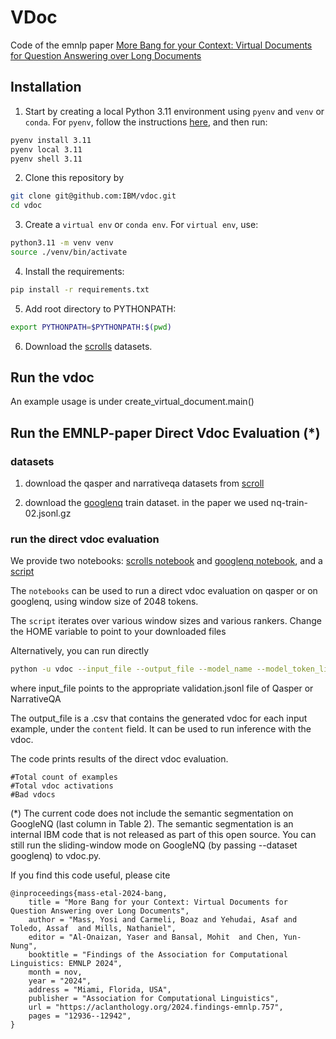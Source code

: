 # VDoc
Code of the emnlp paper [More Bang for your Context: Virtual Documents for Question Answering over Long Documents](https://aclanthology.org/2024.findings-emnlp.757/)


## Installation
1. Start by creating a local Python 3.11 environment using `pyenv` and `venv` or `conda`.  For `pyenv`, follow the instructions [here](https://github.com/pyenv/pyenv?tab=readme-ov-file#getting-pyenv), and then run: 

```bash
pyenv install 3.11
pyenv local 3.11
pyenv shell 3.11
```

2. Clone this repository by 
```bash
git clone git@github.com:IBM/vdoc.git
cd vdoc
```

3. Create a `virtual env` or `conda env`. For `virtual env`, use:

```bash
python3.11 -m venv venv
source ./venv/bin/activate
```

4. Install the requirements:
```bash
pip install -r requirements.txt
```

5. Add root directory to PYTHONPATH:
```bash
export PYTHONPATH=$PYTHONPATH:$(pwd)
```

6. Download the [scrolls](https://www.scrolls-benchmark.com/tasks) datasets.

## Run the vdoc 

An example usage is under create_virtual_document.main()

## Run the EMNLP-paper Direct Vdoc Evaluation (*)

### datasets ###
1. download the qasper and narrativeqa datasets from [scroll](https://www.scrolls-benchmark.com/tasks) 

2. download the [googlenq](https://ai.google.com/research/NaturalQuestions/download) train dataset.
in the paper we used nq-train-02.jsonl.gz

### run the direct vdoc evaluation ###

We provide two notebooks:  [scrolls notebook](vdoc_on_scrolls.ipynb) and [googlenq notebook](vdoc_on_nq.ipynb), and a [script](./scripts/run_all_direct_vdoc.sh)

The ```notebooks``` can be used to run a direct vdoc evaluation on qasper or on googlenq, using
window size of 2048 tokens. 

The ```script``` iterates over various window sizes and various rankers. Change the HOME variable to point to your downloaded files 

Alternatively, you can run directly 
```bash
python -u vdoc --input_file --output_file --model_name --model_token_limit --max_new_tokens --passage_len --order
```

where input_file points to the appropriate validation.jsonl file of Qasper or NarrativeQA

The output_file is a .csv that contains the generated vdoc for each input example, under the `content` field. It can be used to run inference with the vdoc.

The code prints results of the direct vdoc evaluation.

```
#Total count of examples
#Total vdoc activations
#Bad vdocs 
```

(*) The current code does not include the semantic segmentation on GoogleNQ (last column in Table 2). The semantic segmentation is an internal IBM code that is not released as part of this open source.
You can still run the sliding-window mode on GoogleNQ (by passing --dataset googlenq) to vdoc.py.

If you find this code useful, please cite 

```
@inproceedings{mass-etal-2024-bang,
    title = "More Bang for your Context: Virtual Documents for Question Answering over Long Documents",
    author = "Mass, Yosi and Carmeli, Boaz and Yehudai, Asaf and Toledo, Assaf  and Mills, Nathaniel",
    editor = "Al-Onaizan, Yaser and Bansal, Mohit  and Chen, Yun-Nung",
    booktitle = "Findings of the Association for Computational Linguistics: EMNLP 2024",
    month = nov,
    year = "2024",
    address = "Miami, Florida, USA",
    publisher = "Association for Computational Linguistics",
    url = "https://aclanthology.org/2024.findings-emnlp.757",
    pages = "12936--12942",
}
```